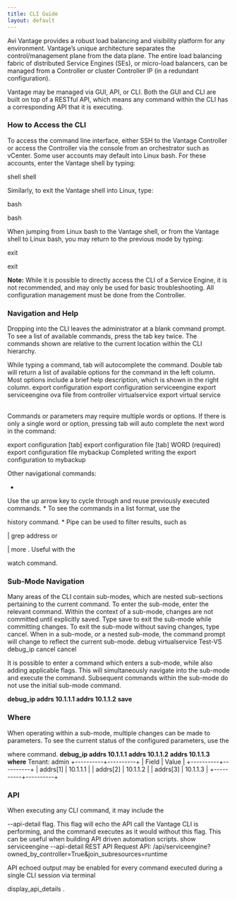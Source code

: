 ```yaml
---
title: CLI Guide
layout: default
---
```

Avi Vantage provides a robust load balancing and visibility platform for any environment. Vantage’s unique architecture separates the control/management plane from the data plane. The entire load balancing fabric of distributed Service Engines (SEs), or micro-load balancers, can be managed from a Controller or cluster Controller IP (in a redundant configuration).

Vantage may be managed via GUI, API, or CLI. Both the GUI and CLI are built on top of a RESTful API, which means any command within the CLI has a corresponding API that it is executing.

### How to Access the CLI

To access the command line interface, either SSH to the Vantage Controller or access the Controller via the console from an orchestrator such as vCenter. Some user accounts may default into Linux bash. For these accounts, enter the Vantage shell by typing:

shell
shell

Similarly, to exit the Vantage shell into Linux, type:

bash

bash

When jumping from Linux bash to the Vantage shell, or from the Vantage shell to Linux bash, you may return to the previous mode by typing:

exit

exit
 
**Note:** While it is possible to directly access the CLI of a Service Engine, it is not recommended, and may only be used for basic troubleshooting. All configuration management must be done from the Controller.

### Navigation and Help

Dropping into the CLI leaves the administrator at a blank command prompt. To see a list of available commands, press the tab key twice. The commands shown are relative to the current location within the CLI hierarchy.

While typing a command, tab will autocomplete the command. Double tab will return a list of available options for the command in the left column. Most options include a brief help description, which is shown in the right column.
export configuration export configuration serviceengine export serviceengine ova file from controller virtualservice export virtual service      

Commands or parameters may require multiple words or options. If there is only a single word or option, pressing tab will auto complete the next word in the command:

export configuration [tab] export configuration file [tab] WORD (required) export configuration file mybackup Completed writing the export configuration to mybackup      

Other navigational commands:

* 
Use the up arrow key to cycle through and reuse previously executed commands.
* 
To see the commands in a list format, use the

history
command.
* 
Pipe can be used to filter results, such as

| grep address
or

| more
. Useful with the

watch
command.

### Sub-Mode Navigation

Many areas of the CLI contain sub-modes, which are nested sub-sections pertaining to the current command. To enter the sub-mode, enter the relevant command. Within the context of a sub-mode, changes are not committed until explicitly saved. Type save to exit the sub-mode while committing changes. To exit the sub-mode without saving changes, type cancel. When in a sub-mode, or a nested sub-mode, the command prompt will change to reflect the current sub-mode.
debug virtualservice Test-VS debug_ip cancel cancel

It is possible to enter a command which enters a sub-mode, while also adding applicable flags. This will simultaneously navigate into the sub-mode and execute the command. Subsequent commands within the sub-mode do not use the initial sub-mode command.

**debug_ip addrs 10.1.1.1** **addrs 10.1.1.2** **save**

### Where

When operating within a sub-mode, multiple changes can be made to parameters. To see the current status of the configured parameters, use the

where
command.
**debug_ip addrs 10.1.1.1** **addrs 10.1.1.2** **addrs 10.1.1.3** **where** Tenant: admin +----------+----------+ | Field | Value | +----------+----------+ | addrs[1] | 10.1.1.1 | | addrs[2] | 10.1.1.2 | | addrs[3] | 10.1.1.3 | +----------+----------+

### API

When executing any CLI command, it may include the

--api-detail
flag. This flag will echo the API call the Vantage CLI is performing, and the command executes as it would without this flag. This can be useful when building API driven automation scripts.
show serviceengine --api-detail REST API Request API: /api/serviceengine?owned_by_controller=True&join_subresources=runtime  

API echoed output may be enabled for every command executed during a single CLI session via terminal

display_api_details
.